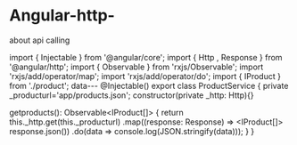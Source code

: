# Angular-http-
about api calling 

import { Injectable } from '@angular/core';
import { Http , Response } from '@angular/http';
import { Observable } from 'rxjs/Observable';
import 'rxjs/add/operator/map';
import 'rxjs/add/operator/do';
import { IProduct } from './product';
data---
@Injectable()
export class ProductService {
   private _producturl='app/products.json';
   constructor(private _http: Http){}
   
   getproducts(): Observable<IProduct[]> {
      return this._http.get(this._producturl)
      .map((response: Response) => <IProduct[]> response.json())
      .do(data => console.log(JSON.stringify(data)));
   }
}
